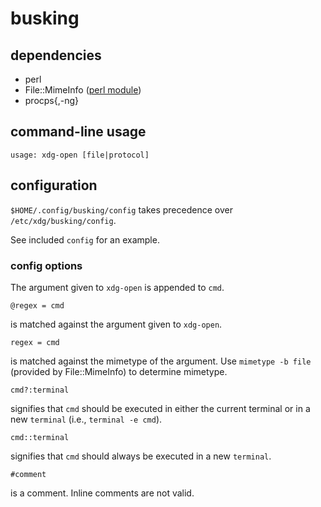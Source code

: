 # busking

## dependencies

 * perl
 * File::MimeInfo ([perl module](http://search.cpan.org/dist/File-MimeInfo/))
 * procps{,-ng}

## command-line usage

    usage: xdg-open [file|protocol]

## configuration

`$HOME/.config/busking/config` takes precedence over `/etc/xdg/busking/config`.

See included `config` for an example.

### config options

The argument given to `xdg-open` is appended to `cmd`.

    @regex = cmd

is matched against the argument given to `xdg-open`.

    regex = cmd

is matched against the mimetype of the argument. Use `mimetype -b file`
(provided by File::MimeInfo) to determine mimetype.

    cmd?:terminal

signifies that `cmd` should be executed in either the current terminal or in a
new `terminal` (i.e., `terminal -e cmd`).

    cmd::terminal

signifies that `cmd` should always be executed in a new `terminal`.

    #comment

is a comment. Inline comments are not valid.
